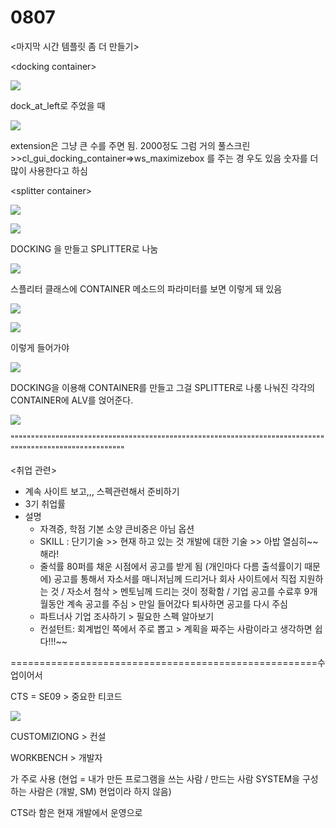# 0807

&lt;마지막 시간 템플릿 좀 더 만들기&gt;

&lt;docking container&gt;

![](../../../.gitbook/assets/image%20%28280%29.png)

dock\_at\_left로 주었을 때 

![](../../../.gitbook/assets/image%20%28279%29.png)

extension은 그냥 큰 수를 주면 됨. 2000정도 그럼 거의 풀스크린  &gt;&gt;cl\_gui\_docking\_container=&gt;ws\_maximizebox 를 주는 경 우도 있음 숫자를 더 많이 사용한다고 하심



&lt;splitter container&gt;

![](../../../.gitbook/assets/image%20%28278%29.png)

![](../../../.gitbook/assets/image%20%28277%29.png)

DOCKING 을 만들고 SPLITTER로 나눔

![](../../../.gitbook/assets/image%20%28283%29.png)

스플리터 클래스에 CONTAINER 메소드의 파라미터를 보면 이렇게 돼 있음 

![](../../../.gitbook/assets/image%20%28281%29.png)

![](../../../.gitbook/assets/image%20%28276%29.png)

이렇게 들어가야

![](../../../.gitbook/assets/image%20%28282%29.png)

DOCKING을 이용해 CONTAINER를 만들고 그걸 SPLITTER로 나룸 나눠진 각각의 CONTAINER에 ALV를 얹어준다.

![](../../../.gitbook/assets/image%20%28274%29.png)



"""""""""""""""""""""""""""""""""""""""""""""""""""""""""""""""""""""""""""""""""""""""""""""""""""""""""

&lt;취업 관련&gt;

* 계속 사이트 보고,,, 스펙관련해서 준비하기
* 3기 취업률
* 설명
  * 자격증, 학점 기본 소양 큰비중은 아님 옵션
  * SKILL : 단기기술 &gt;&gt; 현재 하고 있는 것 개발에 대한 기술 &gt;&gt; 아밥 열심히~~해라!
  * 줄석률 80퍼를 채운 시점에서 공고를 받게 됨 \(개인마다 다름 출석률이기 때문에\) 공고를 통해서 자소서를 매니저님께 드리거나 회사 사이트에서 직접 지원하는 것 / 자소서 첨삭 &gt; 멘토님께 드리는 것이 정확함  / 기업 공고를 수료후 9개월동안 계속 공고를 주심 &gt; 만일 들어갔다 퇴사하면 공고를 다시 주심
  * 파트너사 기업 조사하기 &gt; 필요한 스펙 알아보기 
  * 컨설턴트: 회계법인 쪽에서 주로 뽑고 &gt; 계획을 짜주는 사람이라고 생각하면  쉽다!!!~~





=====================================================수업이어서

CTS = SE09 &gt; 중요한 티코드 

![](../../../.gitbook/assets/image%20%28284%29.png)

CUSTOMIZIONG &gt;  컨설

WORKBENCH &gt; 개발자 

가 주로 사용 \(현업  = 내가 만든 프로그램을 쓰는 사람 / 만드는 사람 SYSTEM을 구성하는 사람은 \(개발, SM\) 현업이라 하지 않음\)

CTS라 함은 현재 개발에서 운영으로 










